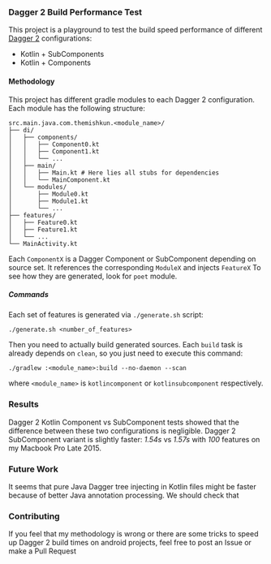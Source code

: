 ### Dagger 2 Build Performance Test

This project is a playground to test the build speed performance of different  [Dagger 2](https://github.com/google/dagger) configurations:
* Kotlin + SubComponents
* Kotlin + Components
    
#### Methodology

This project has different gradle modules to each Dagger 2 configuration. Each module has the following structure:
```
src.main.java.com.themishkun.<module_name>/
├── di/
│   ├── components/
│   │   ├── Component0.kt
│   │   ├── Component1.kt
│   │   └── ...
│   ├── main/
│   │   ├── Main.kt # Here lies all stubs for dependencies
│   │   └── MainComponent.kt 
│   └── modules/
│       ├── Module0.kt
│       ├── Module1.kt
│       └── ...
├── features/
│   ├── Feature0.kt
│   ├── Feature1.kt
│   └── ...
└── MainActivity.kt
```
Each `ComponentX` is a Dagger Component or SubComponent depending on source set. It references the corresponding `ModuleX` and injects `FeatureX`
To see how they are generated, look for `poet` module.

##### Commands

Each set of features is generated via `./generate.sh` script:
```
./generate.sh <number_of_features>
```
Then you need to actually build generated sources. Each `build` task is already depends on `clean`, so you just need to execute this command:
```
./gradlew :<module_name>:build --no-daemon --scan
```
where `<module_name>` is `kotlincomponent` or `kotlinsubcomponent` respectively.

### Results

Dagger 2 Kotlin Component vs SubComponent tests showed that the difference between these two configurations is negligible. Dagger 2 SubComponent variant is slightly faster: _1.54s_ vs _1.57s_ with _100_ features on my Macbook Pro Late 2015.

### Future Work 

It seems that pure Java Dagger tree injecting in Kotlin files might be faster because of better Java annotation processing. We should check that

### Contributing
If you feel that my methodology is wrong or there are some tricks to speed up Dagger 2 build times on android projects, feel free to post an Issue or make a Pull Request
